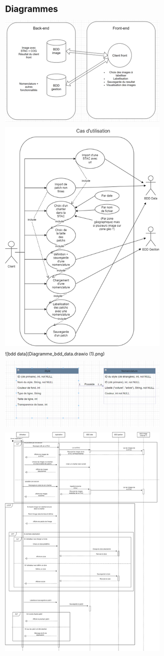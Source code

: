 # Diagrammes


![Architecture](Architecture_labellisation.png)

![use case](Diagramme_cas_utilisation.png)

![bdd data](Diagramme_bdd_data.drawio (1).png)

![bdd gestion](Diagramme_bdd_gestion.png)

![Sequence](Diagramme_sequence_front.drawio.png)
